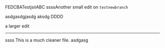 FEDCBATestjsiiABC
ssssAnother small edit  on `testnewbranch`

asdgasdgjasdg
 aksdg
DDDD

a larger edit

---

ssss
This is a much cleaner file.
asdgasg

